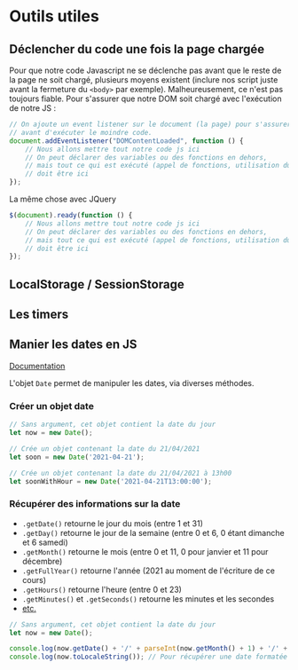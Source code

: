 # Outils utiles

## Déclencher du code une fois la page chargée

Pour que notre code Javascript ne se déclenche pas avant que le reste de la page ne soit chargé, plusieurs moyens existent (inclure nos script juste avant la fermeture du `<body>` par exemple). Malheureusement, ce n'est pas toujours fiable. Pour s'assurer que notre DOM soit chargé avec l'exécution de notre JS :

```js
// On ajoute un event listener sur le document (la page) pour s'assurer que le DOM est chargé
// avant d'exécuter le moindre code.
document.addEventListener("DOMContentLoaded", function () {
    // Nous allons mettre tout notre code js ici
    // On peut déclarer des variables ou des fonctions en dehors, 
    // mais tout ce qui est exécuté (appel de fonctions, utilisation du DOM, etc.)
    // doit être ici
});
```

La même chose avec JQuery

```js
$(document).ready(function () {
    // Nous allons mettre tout notre code js ici
    // On peut déclarer des variables ou des fonctions en dehors, 
    // mais tout ce qui est exécuté (appel de fonctions, utilisation du DOM, etc.)
    // doit être ici
});
```

## LocalStorage / SessionStorage

## Les timers

## Manier les dates en JS

[Documentation](https://developer.mozilla.org/fr/docs/Web/JavaScript/Reference/Global_Objects/Date)

L'objet `Date` permet de manipuler les dates, via diverses méthodes.

### Créer un objet date

```js
// Sans argument, cet objet contient la date du jour
let now = new Date();

// Crée un objet contenant la date du 21/04/2021
let soon = new Date('2021-04-21');

// Crée un objet contenant la date du 21/04/2021 à 13h00
let soonWithHour = new Date('2021-04-21T13:00:00');
```

### Récupérer des informations sur la date

- `.getDate()` retourne le jour du mois (entre 1 et 31)
- `.getDay()` retourne le jour de la semaine (entre 0 et 6, 0 étant dimanche et 6 samedi)
- `.getMonth()` retourne le mois (entre 0 et 11, 0 pour janvier et 11 pour décembre)
- `.getFullYear()` retourne l'année (2021 au moment de l'écriture de ce cours)
- `.getHours()` retourne l'heure (entre 0 et 23)
- `.getMinutes()` et `.getSeconds()` retourne les minutes et les secondes
- [etc.](https://developer.mozilla.org/fr/docs/Web/JavaScript/Reference/Global_Objects/Date#m%C3%A9thodes_des_instances)

```js
// Sans argument, cet objet contient la date du jour
let now = new Date();

console.log(now.getDate() + '/' + parseInt(now.getMonth() + 1) + '/' + now.getFullYear() + " " + now.getHours() + ':' + now.getMinutes());// Affiche la date actuelle (21/04/2021 09:30 par exemple)
console.log(now.toLocaleString()); // Pour récupérer une date formatée selon la langue en cours
```
